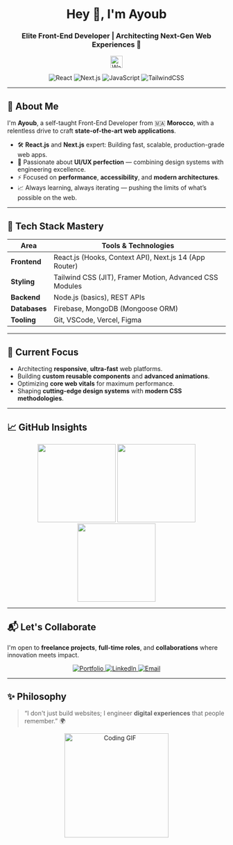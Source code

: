 <h1 align="center">Hey 👋, I'm Ayoub</h1>
<h3 align="center">Elite Front-End Developer | Architecting Next-Gen Web Experiences 🚀</h3>

<p align="center">
  <img src="https://media.giphy.com/media/hvRJCLFzcasrR4ia7z/giphy.gif" width="28px" alt="Wave">
</p>

<div align="center">
  <img src="https://img.shields.io/badge/React-20232A?style=flat-square&logo=react&logoColor=61DAFB" alt="React" />
  <img src="https://img.shields.io/badge/Next.js-000000?style=flat-square&logo=nextdotjs&logoColor=white" alt="Next.js" />
  <img src="https://img.shields.io/badge/JavaScript-F7DF1E?style=flat-square&logo=javascript&logoColor=black" alt="JavaScript" />
  <img src="https://img.shields.io/badge/TailwindCSS-38B2AC?style=flat-square&logo=tailwind-css&logoColor=white" alt="TailwindCSS" />
</div>

---

## 🚀 About Me

I'm **Ayoub**, a self-taught Front-End Developer from 🇲🇦 **Morocco**, with a relentless drive to craft **state-of-the-art web applications**.

- 🛠 **React.js** and **Next.js** expert: Building fast, scalable, production-grade web apps.
- 🎨 Passionate about **UI/UX perfection** — combining design systems with engineering excellence.
- ⚡ Focused on **performance**, **accessibility**, and **modern architectures**.
- 📈 Always learning, always iterating — pushing the limits of what’s possible on the web.

---

## 🧠 Tech Stack Mastery

| Area        | Tools & Technologies |
|-------------|-----------------------|
| **Frontend** | React.js (Hooks, Context API), Next.js 14 (App Router) |
| **Styling**  | Tailwind CSS (JIT), Framer Motion, Advanced CSS Modules |
| **Backend**  | Node.js (basics), REST APIs |
| **Databases**| Firebase, MongoDB (Mongoose ORM) |
| **Tooling**  | Git, VSCode, Vercel, Figma |

---

## 🚀 Current Focus

- Architecting **responsive**, **ultra-fast** web platforms.
- Building **custom reusable components** and **advanced animations**.
- Optimizing **core web vitals** for maximum performance.
- Shaping **cutting-edge design systems** with **modern CSS methodologies**.

---


## 📈 GitHub Insights

<div align="center">
  
  <img src="https://github-readme-stats.vercel.app/api?username=AYOU-pixel&show_icons=true&theme=vision-friendly-dark" height="180px" />
  <img src="https://github-readme-streak-stats.herokuapp.com/?user=AYOU-pixel&theme=vision-friendly-dark" height="180px" />
  <br/>
  <img src="https://github-readme-stats.vercel.app/api/top-langs/?username=AYOU-pixel&layout=compact&theme=vision-friendly-dark" height="180px" />

</div>


---

## 📬 Let's Collaborate

I'm open to **freelance projects**, **full-time roles**, and **collaborations** where innovation meets impact.

<div align="center">
  <a href="https://portfolio-2-alpha-seven.vercel.app/" target="_blank">
    <img src="https://img.shields.io/badge/Portfolio-0A0A0A?style=for-the-badge&logo=vercel&logoColor=white" alt="Portfolio">
  </a>
  <a href="https://www.linkedin.com/in/ayoub-rachd-0b344a322/" target="_blank">
    <img src="https://img.shields.io/badge/LinkedIn-0A66C2?style=for-the-badge&logo=linkedin&logoColor=white" alt="LinkedIn">
  </a>
  <a href="mailto:ayoubprograma@gmail.com" target="_blank">
    <img src="https://img.shields.io/badge/Email-EA4335?style=for-the-badge&logo=gmail&logoColor=white" alt="Email">
  </a>
</div>

---

## ✨ Philosophy

> “I don't just build websites; I engineer **digital experiences** that people remember.” 🌍

<p align="center">
  <img src="https://media.giphy.com/media/26tn33aiTi1jkl6H6/giphy.gif" width="240px" alt="Coding GIF">
</p>
